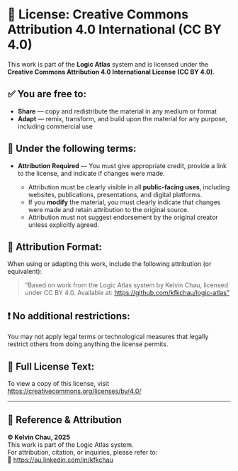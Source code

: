 # 📄 License: Creative Commons Attribution 4.0 International (CC BY 4.0)

This work is part of the **Logic Atlas** system and is licensed under the **Creative Commons Attribution 4.0 International License (CC BY 4.0)**.

## ✅ You are free to:
- **Share** — copy and redistribute the material in any medium or format
- **Adapt** — remix, transform, and build upon the material for any purpose, including commercial use

## 🧾 Under the following terms:
- **Attribution Required** — You must give appropriate credit, provide a link to the license, and indicate if changes were made.

  - Attribution must be clearly visible in all **public-facing uses**, including websites, publications, presentations, and digital platforms.
  - If you **modify** the material, you must clearly indicate that changes were made and retain attribution to the original source.
  - Attribution must not suggest endorsement by the original creator unless explicitly agreed.

## 📌 Attribution Format:
When using or adapting this work, include the following attribution (or equivalent):

> “Based on work from the Logic Atlas system by Kelvin Chau, licensed under CC BY 4.0. Available at: https://github.com/kfkchau/logic-atlas”

## ❗ No additional restrictions:
You may not apply legal terms or technological measures that legally restrict others from doing anything the license permits.

## 🔗 Full License Text:
To view a copy of this license, visit https://creativecommons.org/licenses/by/4.0/

---

## 🧾 Reference & Attribution

**© Kelvin Chau, 2025**  
This work is part of the Logic Atlas system.  
For attribution, citation, or inquiries, please refer to:  
🔗 https://au.linkedin.com/in/kfkchau
